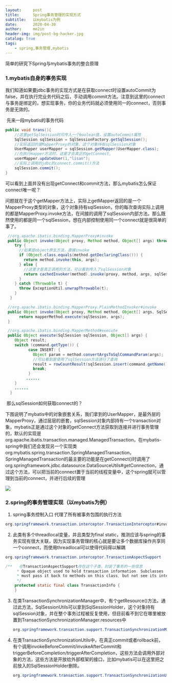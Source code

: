 ```yaml
---
layout:     post
title:      Spring事务管理的实现方式
subtitle:   以mybatis为例
date:       2020-04-30
author:     me2in
header-img: img/post-bg-hacker.jpg
catalog: true
tags:
    - spring,事务管理,mybatis
---
```


简单的研究下Spring与mybatis事务的整合原理

### 1.mybatis自身的事务实现

​	我们知道如果要jdbc事务的实现方式是在获取connect时设置autoCommit为false，并在执行完业务代码之后，手动调用commit方法。注意到这里的connect与事务是绑定的，想实现事务，你的业务代码就必须使用同一的connect，否则事务是无效的。

​	先来一段mybatis的事务代码

```java
public void trans(){
	//这里getSqlSession时可传入一个boolean值，设置autoCommit属性
	SqlSession sqlSession = SqlSessionFactory.getSqlSession();
    //实际返回的是MapperProxy的对象，这个对象持有sqlSession对象
	UserMapper userMapper = sqlSession.getMapper(UserMapper.class);
    //在执行mapper方法时，这是才会真正的getConnect,
    userMapper.updateUser(1,"lisan");
    //实际上调用的jdbc的connect.commit()方法
	sqlSession.commit();
}
```

​	可以看到上面并没有出现getConnect和commit方法，那么mybatis怎么保证connect唯一呢？

​	问题就在于这个getMapper方法上，实际上getMapper返回的是一个MapperProxy类型的对象，这个对象持有sqlSession，你的每次查询实际上调用的都是MapperProxy.invoke方法，在间接的调用了sqlSession内部方法。那么既然使用的都是同一个sqlSession，想在内部控制使用同一个connect就是很简单的事了。

```java
 //org.apache.ibatis.binding.MapperProxy#invoke
 public Object invoke(Object proxy, Method method, Object[] args) throws Throwable {
    try {
      //如果是object原生方法，直接invoke
      if (Object.class.equals(method.getDeclaringClass())) {
        return method.invoke(this, args);
      } else {
        //这里才是真正调用的方法，可以看到传入了sqlSession对象
        return cachedInvoker(method).invoke(proxy, method, args, sqlSession);
      }
    } catch (Throwable t) {
      throw ExceptionUtil.unwrapThrowable(t);
    }
  }

 //org.apache.ibatis.binding.MapperProxy.PlainMethodInvoker#invoke
 public Object invoke(Object proxy, Method method, Object[] args, SqlSession sqlSession) 	throws Throwable {
      return mapperMethod.execute(sqlSession, args);
 }

 //org.apache.ibatis.binding.MapperMethod#execute
 public Object execute(SqlSession sqlSession, Object[] args) {
    Object result;
    switch (command.getType()) {
          case INSERT: {
            Object param = method.convertArgsToSqlCommandParam(args);
            //可以看到是使用了sqlSession方法进行了查询
            result = rowCountResult(sqlSession.insert(command.getName(), param));
            break;
          }
         ......
    }
    ......
  }
```

​	那么sqlSession如何获取connect的？

​	下图说明了mybatis中的对象嵌套关系，我们拿到的UserMapper，是最外层的MapperProxy，通过层层的嵌套，sqlSession对象内部持有一个transaction对象，mybatis正是通过这个对象的getConnect方法获取到连接并进行事务管理的，默认的实现是org.apache.ibatis.transaction.managed.ManagedTransaction，在mybatis-spring中我们还会发现另一个实现类org.mybatis.spring.transaction.SpringManagedTransaction，SpringManagedTransaction的最主要的功能是在getConnect()时调用了org.springframework.jdbc.datasource.DataSourceUtils#getConnection，通过这个方法，可以把当前的connect置于当前的线程变量中，这个spring就可以管理到当前的connect，并进行后续的管理

![](C:%5CUsers%5Cweien%5CDesktop%5CSpring%20%E4%BA%8B%E5%8A%A1%E7%AE%A1%E7%90%86.assets%5CUntitled%20Diagram-1588145738906.png)

### 2.spring的事务管理实现（以mybatis为例）

1. spring事务控制入口 代理了所有被事务包围的执行方法 

```java
org.springframework.transaction.interceptor.TransactionInterceptor#invoke
```

2. 此类有多个threadlocal变量，并且类型为final static，推测应该与spring的事务实现有很大关联，因为实现事务管理的核心就是要让多个数据库操作共享同一个connect，而使用threadlocal可以使得代码得以解耦

```java
org.springframework.transaction.interceptor.TransactionAspectSupport
```

 

```java
/**   在TransactionAspectSupport存在这个子类，封装了事务的一些信息
	 * Opaque object used to hold transaction information. Subclasses
	 * must pass it back to methods on this class, but not see its internals.
	 */
	protected static final class TransactionInfo {
	}
```

3. 在类TransactionSynchronizationManager中，有个getResource()方法，通过此方法，SqlSessionUtils可以拿到SqlSessionHolder，这个对象持有sqlSession对象，并在整个事务过程被反复使用，但目前看不到它在哪里被放置到TransactionSynchronizationManager.resources中

   ```java
   org.springframework.transaction.support.TransactionSynchronizationManager#getResource
   ```

4. 在类TransactionSynchronizationUtils中，在真正commit或者rollback前，有个调用invokeBeforeCommit/invokeAfterCommit和triggerBeforeCompletion/triggerAfterCompletion，这些方法会调用外部对象的方法，这些方法是开放给外部框架的接口，比如mybatis可以在这里把之前放入的SqlSessionHolder删除。

   ```java
   org.springframework.transaction.support.TransactionSynchronizationUtils
   ```

   